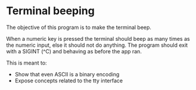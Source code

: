 # Terminal beeping

The objective of this program is to make the terminal beep.

When a numeric key is pressed the terminal should beep as many times as the numeric input, else it should not do anything. The program should exit with a SIGINT (^C) and behaving as before the app ran.

This is meant to:

- Show that even ASCII is a binary encoding
- Expose concepts related to the tty interface
